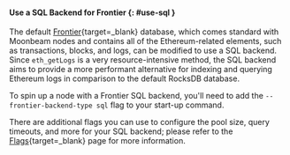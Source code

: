 #### Use a SQL Backend for Frontier {: #use-sql }

The default [Frontier](/learn/features/eth-compatibility/#frontier){target=_blank} database, which comes standard with Moonbeam nodes and contains all of the Ethereum-related elements, such as transactions, blocks, and logs, can be modified to use a SQL backend. Since `eth_getLogs` is a very resource-intensive method, the SQL backend aims to provide a more performant alternative for indexing and querying Ethereum logs in comparison to the default RocksDB database.

To spin up a node with a Frontier SQL backend, you'll need to add the `--frontier-backend-type sql` flag to your start-up command.

There are additional flags you can use to configure the pool size, query timeouts, and more for your SQL backend; please refer to the [Flags](/node-operators/networks/run-a-node/flags#flags-for-sql-backend){target=_blank} page for more information.
